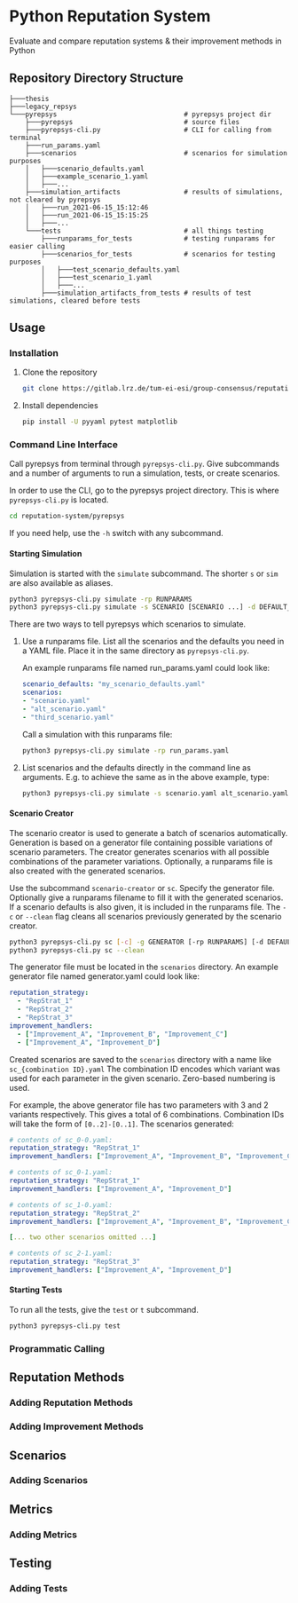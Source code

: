 # Python Reputation System

Evaluate and compare reputation systems & their improvement methods in Python

## Repository Directory Structure
```
├───thesis
├───legacy_repsys
└───pyrepsys                                # pyrepsys project dir
    ├───pyrepsys                            # source files
    ├───pyrepsys-cli.py                     # CLI for calling from terminal
    ├───run_params.yaml
    ├───scenarios                           # scenarios for simulation purposes
    │   ├───scenario_defaults.yaml
    │   ├───example_scenario_1.yaml
    │   ├───...
    ├───simulation_artifacts                # results of simulations, not cleared by pyrepsys
    │   ├───run_2021-06-15_15:12:46
    │   ├───run_2021-06-15_15:15:25
    │   ├───...
    └───tests                               # all things testing
        ├───runparams_for_tests             # testing runparams for easier calling
        ├───scenarios_for_tests             # scenarios for testing purposes
        │   ├───test_scenario_defaults.yaml
        │   ├───test_scenario_1.yaml
        │   ├───...
        ├───simulation_artifacts_from_tests # results of test simulations, cleared before tests
```

## Usage

### Installation

1. Clone the repository

    ```bash
    git clone https://gitlab.lrz.de/tum-ei-esi/group-consensus/reputation-system.git
    ```

2. Install dependencies

    ```bash
    pip install -U pyyaml pytest matplotlib
    ```

### Command Line Interface

Call pyrepsys from terminal through `pyrepsys-cli.py`. Give subcommands and a number of arguments to run a simulation, tests, or create scenarios.

In order to use the CLI, go to the pyrepsys project directory. This is  where `pyrepsys-cli.py` is located.

```bash
cd reputation-system/pyrepsys
```

If you need help, use the `-h` switch with any subcommand.

#### Starting Simulation
Simulation is started with the `simulate` subcommand. The shorter `s` or `sim` are also available as aliases.

```bash
python3 pyrepsys-cli.py simulate -rp RUNPARAMS
python3 pyrepsys-cli.py simulate -s SCENARIO [SCENARIO ...] -d DEFAULT_SCENARIO
```

There are two ways to tell pyrepsys which scenarios to simulate.

1. Use a runparams file. List all the scenarios and the defaults you need in a YAML file. Place it in the same directory as `pyrepsys-cli.py`. 

    An example runparams file named run_params.yaml could look like:
    
    ```yaml
    scenario_defaults: "my_scenario_defaults.yaml"
    scenarios:
    - "scenario.yaml"
    - "alt_scenario.yaml"
    - "third_scenario.yaml"
    ```
    
    Call a simulation with this runparams file:
    
    ```bash
    python3 pyrepsys-cli.py simulate -rp run_params.yaml
    ```
2. List scenarios and the defaults directly in the command line as arguments. E.g. to achieve the same as in the above example, type:

    ```bash
    python3 pyrepsys-cli.py simulate -s scenario.yaml alt_scenario.yaml third_scenario.yaml -d my_scenario_defaults.yaml
    ```

#### Scenario Creator
The scenario creator is used to generate a batch of scenarios automatically. Generation is based on a generator file containing possible variations of scenario parameters. The creator generates scenarios with all possible combinations of the parameter variations. Optionally, a runparams file is also created with the generated scenarios.

Use the subcommand `scenario-creator` or `sc`. Specify the generator file. Optionally give a runparams filename to fill it with the generated scenarios. If a scenario defaults is also given, it is included in the runparams file. The `-c` or `--clean` flag cleans all scenarios previously generated by the scenario creator.

```bash
python3 pyrepsys-cli.py sc [-c] -g GENERATOR [-rp RUNPARAMS] [-d DEFAULT_SCENARIO]
python3 pyrepsys-cli.py sc --clean
```

The generator file must be located in the `scenarios` directory. An example generator file named generator.yaml could look like:

```yaml
reputation_strategy: 
  - "RepStrat_1"
  - "RepStrat_2"
  - "RepStrat_3"
improvement_handlers:
  - ["Improvement_A", "Improvement_B", "Improvement_C"]
  - ["Improvement_A", "Improvement_D"]
```

Created scenarios are saved to the `scenarios` directory with a name like `sc_{combination ID}.yaml` The combination ID encodes which variant was used for each parameter in the given scenario. Zero-based numbering is used.

For example, the above generator file has two parameters with 3 and 2 variants respectively. This gives a total of 6 combinations. Combination IDs will take the form of `[0..2]-[0..1]`. The scenarios generated:

```yaml
# contents of sc_0-0.yaml:
reputation_strategy: "RepStrat_1"
improvement_handlers: ["Improvement_A", "Improvement_B", "Improvement_C"]

# contents of sc_0-1.yaml:
reputation_strategy: "RepStrat_1"
improvement_handlers: ["Improvement_A", "Improvement_D"]

# contents of sc_1-0.yaml:
reputation_strategy: "RepStrat_2"
improvement_handlers: ["Improvement_A", "Improvement_B", "Improvement_C"]

[... two other scenarios omitted ...]

# contents of sc_2-1.yaml:
reputation_strategy: "RepStrat_3"
improvement_handlers: ["Improvement_A", "Improvement_D"]
```

#### Starting Tests
To run all the tests, give the `test` or `t` subcommand.

```bash
python3 pyrepsys-cli.py test
```


### Programmatic Calling

## Reputation Methods
### Adding Reputation Methods
### Adding Improvement Methods

## Scenarios
### Adding Scenarios

## Metrics
### Adding Metrics

## Testing
### Adding Tests